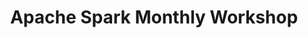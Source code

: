 ---
title: Apache Spark Monthly Workshop
description: Apache Spark Monthly Workshop
link-out: http://www.yoppworks.com/events/sparkjan2017
when: 23-01-2017
where: Virtual Classroom
trainers: 
organizer: YoppWorks
---